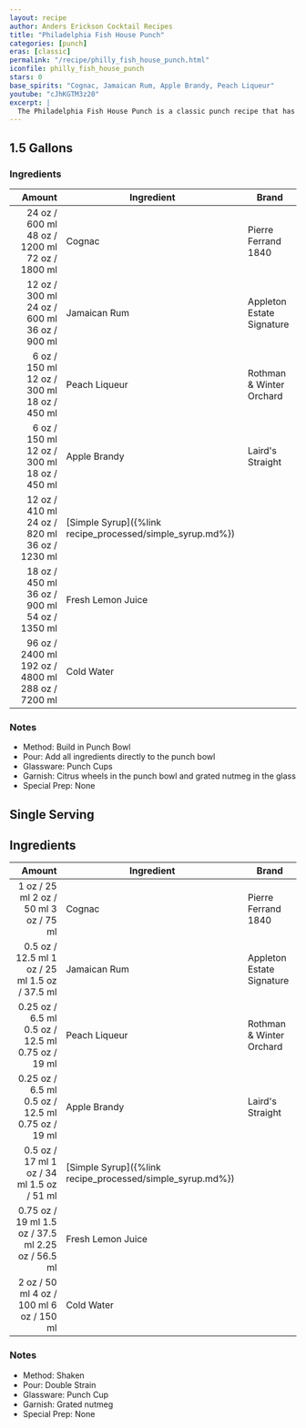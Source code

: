 ```yaml
---
layout: recipe
author: Anders Erickson Cocktail Recipes
title: "Philadelphia Fish House Punch"
categories: [punch]
eras: [classic]
permalink: "/recipe/philly_fish_house_punch.html"
iconfile: philly_fish_house_punch
stars: 0
base_spirits: "Cognac, Jamaican Rum, Apple Brandy, Peach Liqueur"
youtube: "cJhKGTM3z20"
excerpt: |
  The Philadelphia Fish House Punch is a classic punch recipe that has been enjoyed for centuries. It's a rich and complex drink with a balance of sweetness, acidity, and spirit.
---
```


<div class="subrecipe" markdown="1">

## 1.5 Gallons

### Ingredients

| Amount | Ingredient                                      | Brand                     |
| -----: | ----------------------------------------------- | ------------------------- |
|  <span class="onex active">24 oz / 600 ml</span>  <span class="twox">48 oz / 1200 ml</span> <span class="threex">72 oz / 1800 ml</span> | Cognac                                          | Pierre Ferrand 1840       |
|  <span class="onex active">12 oz / 300 ml</span>  <span class="twox">24 oz / 600 ml</span> <span class="threex">36 oz / 900 ml</span> | Jamaican Rum                                    | Appleton Estate Signature |
|   <span class="onex active">6 oz / 150 ml</span>  <span class="twox">12 oz / 300 ml</span> <span class="threex">18 oz / 450 ml</span> | Peach Liqueur                                   | Rothman & Winter Orchard  |
|   <span class="onex active">6 oz / 150 ml</span>  <span class="twox">12 oz / 300 ml</span> <span class="threex">18 oz / 450 ml</span> | Apple Brandy                                    | Laird's Straight          |
|  <span class="onex active">12 oz / 410 ml</span>  <span class="twox">24 oz / 820 ml</span> <span class="threex">36 oz / 1230 ml</span> | [Simple Syrup]({%link recipe_processed/simple_syrup.md%}) |
|  <span class="onex active">18 oz / 450 ml</span>  <span class="twox">36 oz / 900 ml</span> <span class="threex">54 oz / 1350 ml</span> | Fresh Lemon Juice                               |
|  <span class="onex active">96 oz / 2400 ml</span>  <span class="twox">192 oz / 4800 ml</span> <span class="threex">288 oz / 7200 ml</span> | Cold Water                                      |

### Notes

- Method: Build in Punch Bowl
- Pour: Add all ingredients directly to the punch bowl
- Glassware: Punch Cups
- Garnish: Citrus wheels in the punch bowl and grated nutmeg in the glass
- Special Prep: None

</div>
<div class="subrecipe" markdown="1">

## Single Serving

## Ingredients

|  Amount | Ingredient                                      | Brand                     |
| ------: | ----------------------------------------------- | ------------------------- |
|    <span class="onex active">1 oz / 25 ml</span>  <span class="twox">2 oz / 50 ml</span> <span class="threex">3 oz / 75 ml</span> | Cognac                                          | Pierre Ferrand 1840       |
|  <span class="onex active">0.5 oz / 12.5 ml</span>  <span class="twox">1 oz / 25 ml</span> <span class="threex">1.5 oz / 37.5 ml</span> | Jamaican Rum                                    | Appleton Estate Signature |
| <span class="onex active">0.25 oz / 6.5 ml</span>  <span class="twox">0.5 oz / 12.5 ml</span> <span class="threex">0.75 oz / 19 ml</span> | Peach Liqueur                                   | Rothman & Winter Orchard  |
| <span class="onex active">0.25 oz / 6.5 ml</span>  <span class="twox">0.5 oz / 12.5 ml</span> <span class="threex">0.75 oz / 19 ml</span> | Apple Brandy                                    | Laird's Straight          |
|  <span class="onex active">0.5 oz / 17 ml</span>  <span class="twox">1 oz / 34 ml</span> <span class="threex">1.5 oz / 51 ml</span> | [Simple Syrup]({%link recipe_processed/simple_syrup.md%}) |
| <span class="onex active">0.75 oz / 19 ml</span>  <span class="twox">1.5 oz / 37.5 ml</span> <span class="threex">2.25 oz / 56.5 ml</span> | Fresh Lemon Juice                               |
|    <span class="onex active">2 oz / 50 ml</span>  <span class="twox">4 oz / 100 ml</span> <span class="threex">6 oz / 150 ml</span> | Cold Water                                      |

### Notes

- Method: Shaken
- Pour: Double Strain
- Glassware: Punch Cup
- Garnish: Grated nutmeg
- Special Prep: None

</div>
